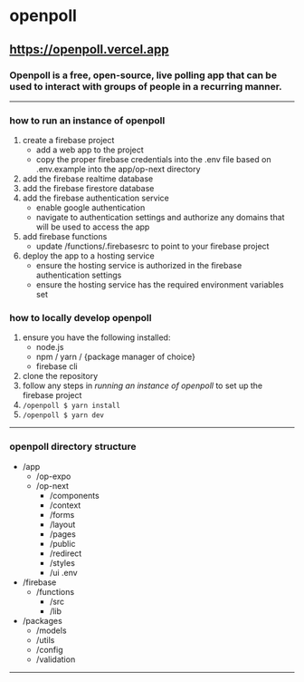 # openpoll
## https://openpoll.vercel.app
### Openpoll is a free, open-source, live polling app that can be used to interact with groups of people in a recurring manner. 

---

### how to run an instance of openpoll
1. create a firebase project
    - add a web app to the project
    - copy the proper firebase credentials into the .env file based on .env.example into the app/op-next directory
2. add the firebase realtime database
3. add the firebase firestore database
4. add the firebase authentication service
    - enable google authentication
    - navigate to authentication settings and authorize any domains that will be used to access the app 
5. add firebase functions
    - update /functions/.firebasesrc to point to your firebase project
6. deploy the app to a hosting service
    - ensure the hosting service is authorized in the firebase authentication settings
    - ensure the hosting service has the required environment variables set

### how to locally develop openpoll
1. ensure you have the following installed:  
    -  node.js  
    -  npm / yarn / {package manager of choice}
    - firebase cli
2. clone the repository
3. follow any steps in *running an instance of openpoll* to set up the firebase project
4. `/openpoll $ yarn install`
5. `/openpoll $ yarn dev`

--- 
### openpoll directory structure
- /app
    - /op-expo
    - /op-next
        - /components
        - /context
        - /forms
        - /layout
        - /pages
        - /public
        - /redirect
        - /styles
        - /ui
        .env
- /firebase
    - /functions
        - /src
        - /lib
- /packages
    - /models
    - /utils
    - /config
    - /validation
---
